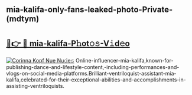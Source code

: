 ## mia-kalifa-only-fans​-leaked-photo​-Private-(mdtym)


# <h2><a href="https://mediaupload.pro?title=mia-kalifa&ref=git">🔗👉 🔴 mia-kalifa-P𝚑ot𝚘𝚜-V𝚒d𝚎o</a></h2>

[![Corinna Kopf Nue Nu𝚍e𝚜](https://i.imgur.com/0qMVB7G.gif)](https://mediaupload.pro?title=mia-kalifa&ref=git)
Online-influencer-mia-kalifa,known-for-publishing-dance-and-lifestyle-content,-including-performances-and-vlogs-on-social-media-platforms.Brilliant-ventriloquist-assistant-mia-kalifa,celebrated-for-their-exceptional-abilities-and-accomplishments-in-assisting-ventriloquists.  